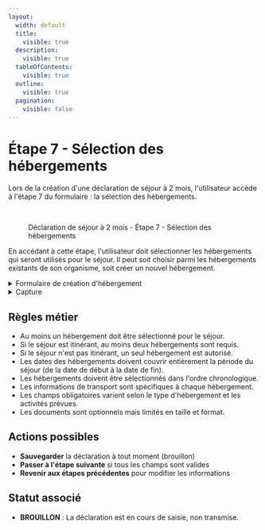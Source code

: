 ```yaml
---
layout:
  width: default
  title:
    visible: true
  description:
    visible: true
  tableOfContents:
    visible: true
  outline:
    visible: true
  pagination:
    visible: false
---
```


# Étape 7 - Sélection des hébergements

Lors de la création d'une déclaration de séjour à 2 mois, l'utilisateur accède à l'étape 7 du formulaire : la sélection des hébergements.

<figure><img src="../../../.gitbook/assets/Capture d’écran 2025-07-05 à 16.46.47.png" alt=""><figcaption><p>Déclaration de séjour à 2 mois - Étape 7 - Sélection des hébergements</p></figcaption></figure>

En accédant à cette étape, l'utilisateur doit sélectionner les hébergements qui seront utilisés pour le séjour. Il peut soit choisir parmi les hébergements existants de son organisme, soit créer un nouvel hébergement.

<details>

<summary>Formulaire de création d'hébergement</summary>

{% hint style="info" %}
Pour plus de détails sur les champs du formulaire de création d'hébergement, consultez la page [Création d'un hébergement](../../../liste-des-hebergements/creation-dun-hebergement.md).-
{% endhint %}

{% include "../../../.gitbook/includes/formulaire_hebergement.md" %}

</details>

<details>

<summary>Capture</summary>

<figure><img src="../../../.gitbook/assets/Capture d’écran 2025-07-05 à 17.03.55.png" alt=""><figcaption><p>Modale de création d'hébergement à partir de la déclaration de séjour</p></figcaption></figure>

</details>

## Règles métier

* Au moins un hébergement doit être sélectionné pour le séjour.
* Si le séjour est itinérant, au moins deux hébergements sont requis.
* Si le séjour n'est pas itinérant, un seul hébergement est autorisé.
* Les dates des hébergements doivent couvrir entièrement la période du séjour (de la date de début à la date de fin).
* Les hébergements doivent être sélectionnés dans l'ordre chronologique.
* Les informations de transport sont spécifiques à chaque hébergement.
* Les champs obligatoires varient selon le type d'hébergement et les activités prévues.
* Les documents sont optionnels mais limités en taille et format.

## Actions possibles

* **Sauvegarder** la déclaration à tout moment (brouillon)
* **Passer à l'étape suivante** si tous les champs sont valides
* **Revenir aux étapes précédentes** pour modifier les informations

## Statut associé

* **BROUILLON** : La déclaration est en cours de saisie, non transmise.
